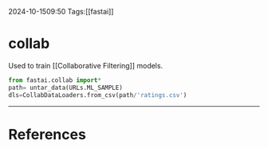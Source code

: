 2024-10-1509:50
Tags:[[fastai]]
# collab

Used to train [[Collaborative Filtering]] models. 

```python
from fastai.collab import*
path= untar_data(URLs.ML_SAMPLE)
dls=CollabDataLoaders.from_csv(path/'ratings.csv')
``` 



---
# References

